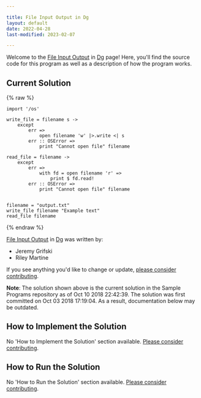 ```yaml
---

title: File Input Output in Dg
layout: default
date: 2022-04-28
last-modified: 2023-02-07

---
```


Welcome to the [File Input Output](https://sampleprograms.io/projects/file-input-output) in [Dg](https://sampleprograms.io/languages/dg) page! Here, you'll find the source code for this program as well as a description of how the program works.

## Current Solution

{% raw %}

```dg
import '/os'

write_file = filename s ->
    except
        err =>
            open filename 'w' |>.write <| s
        err :: OSError =>
            print "Cannot open file" filename

read_file = filename ->
    except
        err =>
            with fd = open filename 'r' =>
                print $ fd.read!
        err :: OSError =>
            print "Cannot open file" filename


filename = "output.txt"
write_file filename "Example text"
read_file filename
```

{% endraw %}

[File Input Output](https://sampleprograms.io/projects/file-input-output) in [Dg](https://sampleprograms.io/languages/dg) was written by:

- Jeremy Grifski
- Riley Martine

If you see anything you'd like to change or update, [please consider contributing](https://github.com/TheRenegadeCoder/sample-programs).

**Note**: The solution shown above is the current solution in the Sample Programs repository as of Oct 10 2018 22:42:39. The solution was first committed on Oct 03 2018 17:19:04. As a result, documentation below may be outdated.

## How to Implement the Solution

No 'How to Implement the Solution' section available. [Please consider contributing](https://github.com/TheRenegadeCoder/sample-programs-website).

## How to Run the Solution

No 'How to Run the Solution' section available. [Please consider contributing](https://github.com/TheRenegadeCoder/sample-programs-website).